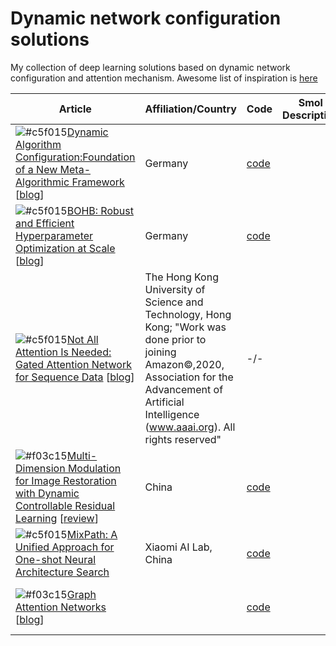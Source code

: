 # Dynamic network configuration solutions
My collection of deep learning solutions based on dynamic network configuration and attention mechanism. Awesome list of inspiration is [here](https://github.com/D-X-Y/Awesome-AutoDL)

| Article 	| Affiliation/Country  	| Code 	| Smol Description 	| Key Words 	|
|---------	|-------------	|------	|------------------	|-----------	|
|![#c5f015](https://via.placeholder.com/15/c5f015/000000?text=+)[Dynamic Algorithm Configuration:Foundation of a New Meta-Algorithmic Framework](https://ecai2020.eu/papers/1237_paper.pdf) [[blog](https://www.automl.org/dynamic-algorithm-configuration/)]|Germany|[code](https://github.com/automl/DAC)|                  	|Hyperparameter optimization       	|
|![#c5f015](https://via.placeholder.com/15/c5f015/000000?text=+)[BOHB: Robust and Efficient Hyperparameter Optimization at Scale](https://www.automl.org/blog_bohb/) [[blog](https://www.automl.org/blog_bohb/)]|Germany|[code](https://github.com/automl/HpBandSter)|                  	|Hyperparameter optimization           	|
|![#c5f015](https://via.placeholder.com/15/c5f015/000000?text=+)[Not All Attention Is Needed: Gated Attention Network for Sequence Data](https://arxiv.org/abs/1912.00349) [[blog]()]|The Hong Kong University of Science and Technology, Hong Kong; "Work was done prior to joining Amazon©,2020, Association for the Advancement of Artificial Intelligence (www.aaai.org). All rights reserved" | -/- |                   | Attention mechanism, dynamic network configuration, sequential models, NLP, text classification|
|![#f03c15](https://via.placeholder.com/15/f03c15/000000?text=+)[Multi-Dimension Modulation for Image Restoration with Dynamic Controllable Residual Learning](https://arxiv.org/pdf/1912.05293v1.pdf) [[review](https://syncedreview.com/2020/08/15/interactive-multi-dimension-modulation-with-dynamic-controllable-residual-learning-for-image-restoration/)] |China|[code](https://github.com/hejingwenhejingwen/CResMD)|                   | Image restoration, interactive multi-dimension modulation|
|![#c5f015](https://via.placeholder.com/15/c5f015/000000?text=+)[MixPath: A Unified Approach for One-shot Neural Architecture Search](https://arxiv.org/abs/2001.05887) |Xiaomi AI Lab, China|[code](https://github.com/xiaomi-automl/MixPath)||supernet, multi-path search space|
|![#f03c15](https://via.placeholder.com/15/f03c15/000000?text=+)[Graph Attention Networks](https://arxiv.org/abs/1710.10903) [[blog](https://petar-v.com/GAT/)]||[code](https://github.com/PetarV-/GAT)||graph, attention mechanism, graph-structured data|

